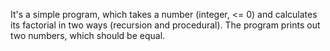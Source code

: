 It's a simple program, which takes a number (integer, <= 0) and calculates its factorial in two ways (recursion and procedural).
The program prints out two numbers, which should be equal.
